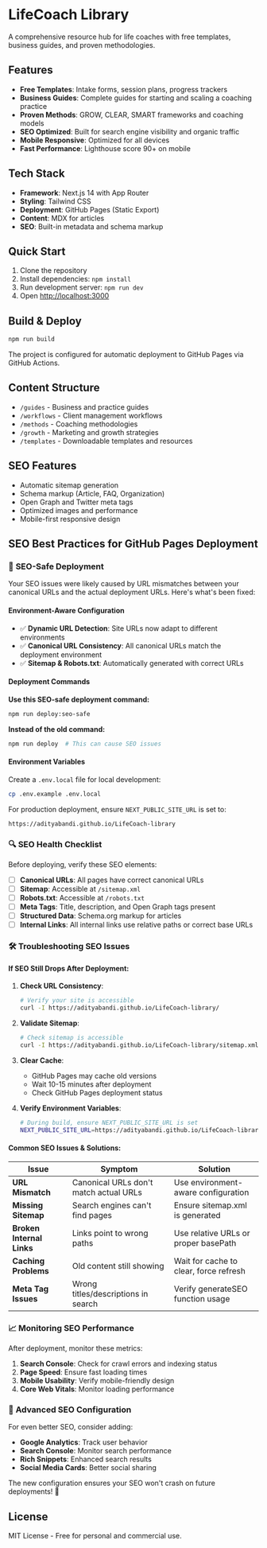 # LifeCoach Library

A comprehensive resource hub for life coaches with free templates, business guides, and proven methodologies.

## Features

- **Free Templates**: Intake forms, session plans, progress trackers
- **Business Guides**: Complete guides for starting and scaling a coaching practice
- **Proven Methods**: GROW, CLEAR, SMART frameworks and coaching models
- **SEO Optimized**: Built for search engine visibility and organic traffic
- **Mobile Responsive**: Optimized for all devices
- **Fast Performance**: Lighthouse score 90+ on mobile

## Tech Stack

- **Framework**: Next.js 14 with App Router
- **Styling**: Tailwind CSS
- **Deployment**: GitHub Pages (Static Export)
- **Content**: MDX for articles
- **SEO**: Built-in metadata and schema markup

## Quick Start

1. Clone the repository
2. Install dependencies: `npm install`
3. Run development server: `npm run dev`
4. Open [http://localhost:3000](http://localhost:3000)

## Build & Deploy

```bash
npm run build
```

The project is configured for automatic deployment to GitHub Pages via GitHub Actions.

## Content Structure

- `/guides` - Business and practice guides
- `/workflows` - Client management workflows
- `/methods` - Coaching methodologies
- `/growth` - Marketing and growth strategies
- `/templates` - Downloadable templates and resources

## SEO Features

- Automatic sitemap generation
- Schema markup (Article, FAQ, Organization)
- Open Graph and Twitter meta tags
- Optimized images and performance
- Mobile-first responsive design

## SEO Best Practices for GitHub Pages Deployment

### 🚀 **SEO-Safe Deployment**

Your SEO issues were likely caused by URL mismatches between your canonical URLs and the actual deployment URLs. Here's what's been fixed:

#### **Environment-Aware Configuration**
- ✅ **Dynamic URL Detection**: Site URLs now adapt to different environments
- ✅ **Canonical URL Consistency**: All canonical URLs match the deployment environment
- ✅ **Sitemap & Robots.txt**: Automatically generated with correct URLs

#### **Deployment Commands**

**Use this SEO-safe deployment command:**
```bash
npm run deploy:seo-safe
```

**Instead of the old command:**
```bash
npm run deploy  # This can cause SEO issues
```

#### **Environment Variables**

Create a `.env.local` file for local development:
```bash
cp .env.example .env.local
```

For production deployment, ensure `NEXT_PUBLIC_SITE_URL` is set to:
```
https://adityabandi.github.io/LifeCoach-library
```

### 🔍 **SEO Health Checklist**

Before deploying, verify these SEO elements:

- [ ] **Canonical URLs**: All pages have correct canonical URLs
- [ ] **Sitemap**: Accessible at `/sitemap.xml`
- [ ] **Robots.txt**: Accessible at `/robots.txt`
- [ ] **Meta Tags**: Title, description, and Open Graph tags present
- [ ] **Structured Data**: Schema.org markup for articles
- [ ] **Internal Links**: All internal links use relative paths or correct base URLs

### 🛠️ **Troubleshooting SEO Issues**

#### **If SEO Still Drops After Deployment:**

1. **Check URL Consistency**:
   ```bash
   # Verify your site is accessible
   curl -I https://adityabandi.github.io/LifeCoach-library/
   ```

2. **Validate Sitemap**:
   ```bash
   # Check sitemap is accessible
   curl -I https://adityabandi.github.io/LifeCoach-library/sitemap.xml
   ```

3. **Clear Cache**:
   - GitHub Pages may cache old versions
   - Wait 10-15 minutes after deployment
   - Check GitHub Pages deployment status

4. **Verify Environment Variables**:
   ```bash
   # During build, ensure NEXT_PUBLIC_SITE_URL is set
   NEXT_PUBLIC_SITE_URL=https://adityabandi.github.io/LifeCoach-library npm run build
   ```

#### **Common SEO Issues & Solutions:**

| Issue | Symptom | Solution |
|-------|---------|----------|
| **URL Mismatch** | Canonical URLs don't match actual URLs | Use environment-aware configuration |
| **Missing Sitemap** | Search engines can't find pages | Ensure sitemap.xml is generated |
| **Broken Internal Links** | Links point to wrong paths | Use relative URLs or proper basePath |
| **Caching Problems** | Old content still showing | Wait for cache to clear, force refresh |
| **Meta Tag Issues** | Wrong titles/descriptions in search | Verify generateSEO function usage |

### 📈 **Monitoring SEO Performance**

After deployment, monitor these metrics:

1. **Search Console**: Check for crawl errors and indexing status
2. **Page Speed**: Ensure fast loading times
3. **Mobile Usability**: Verify mobile-friendly design
4. **Core Web Vitals**: Monitor loading performance

### 🔧 **Advanced SEO Configuration**

For even better SEO, consider adding:

- **Google Analytics**: Track user behavior
- **Search Console**: Monitor search performance  
- **Rich Snippets**: Enhanced search results
- **Social Media Cards**: Better social sharing

The new configuration ensures your SEO won't crash on future deployments! 🎯

## License

MIT License - Free for personal and commercial use.